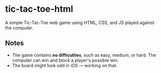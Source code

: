 # tic-tac-toe-html
A simple Tic-Tac-Toe web game using HTML, CSS, and JS played against the computer.

## Notes

- The game contains **no difficulties**, such as easy, medium, or hard. The computer can win and block a player's possible win.
- The board might look odd in iOS — working on that.

